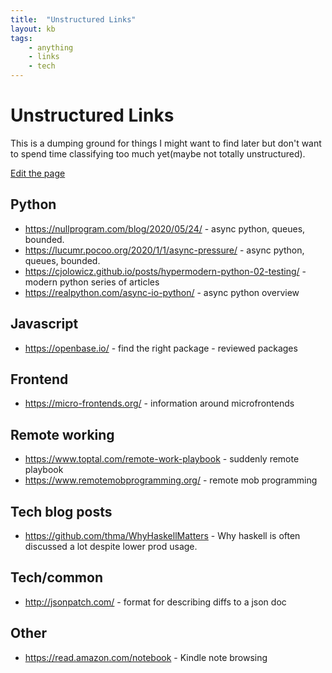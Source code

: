 ```yaml
---
title:  "Unstructured Links"
layout: kb
tags:
    - anything
    - links
    - tech
---
```

# Unstructured Links

This is a dumping ground for things I might want to find later but don't want to spend time classifying too much
yet(maybe not totally unstructured).

[Edit the page](https://github.com/meadsteve/meadsteve.github.io/edit/master/_knowledgebase/unstructured_links.md)

## Python

* https://nullprogram.com/blog/2020/05/24/ - async python, queues, bounded.
* https://lucumr.pocoo.org/2020/1/1/async-pressure/  - async python, queues, bounded.
* https://cjolowicz.github.io/posts/hypermodern-python-02-testing/ - modern python series of articles
* https://realpython.com/async-io-python/ - async python overview

## Javascript
* https://openbase.io/ - find the right package - reviewed packages

## Frontend
* https://micro-frontends.org/ - information around microfrontends

## Remote working
* https://www.toptal.com/remote-work-playbook - suddenly remote playbook
* https://www.remotemobprogramming.org/ - remote mob programming 

## Tech blog posts
* https://github.com/thma/WhyHaskellMatters - Why haskell is often discussed a lot despite lower prod usage.

## Tech/common
* http://jsonpatch.com/ - format for describing diffs to a json doc

## Other
* https://read.amazon.com/notebook - Kindle note browsing

